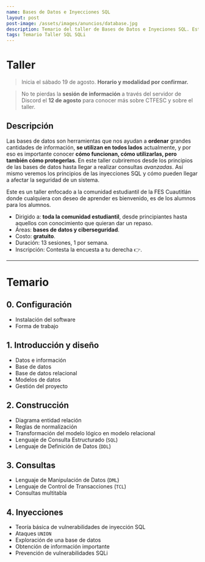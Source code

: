 ```yaml
---
name: Bases de Datos e Inyecciones SQL
layout: post
post-image: /assets/images/anuncios/database.jpg
description: Temario del taller de Bases de Datos e Inyeciones SQL. Este taller está dirigido a personas nuevas en el campo de bases de datos, a personas que quieran refrescar sus conocimientos y a aquellos interesados en la seguridad informática en el ámbito web.
tags: Temario Taller SQL SQLi
---
```


# Taller

> Inicia el sábado 19 de agosto.
**Horario y modalidad por confirmar.**

> No te pierdas la **sesión de información** a través del servidor de Discord el **12 de agosto** para conocer más sobre CTFESC y sobre el taller.

## Descripción

Las bases de datos son herramientas que nos ayudan a **ordenar** grandes cantidades de información, **se utilizan en todos lados** actualmente, y por eso es importante conocer **cómo funcionan, cómo utilizarlas, pero también cómo protegerlas**. En este taller cubriremos desde los principios de las bases de datos hasta llegar a realizar consultas _avanzadas_. Así mismo veremos los principios de las inyecciones SQL y cómo pueden llegar a afectar la seguridad de un sistema. 

Este es un taller enfocado a la comunidad estudiantil de la FES Cuautitlán donde cualquiera con deseo de aprender es bienvenido, es de los alumnos para los alumnos.

- Dirigido a: **toda la comunidad estudiantil**, desde principiantes hasta aquellos con conocimiento que quieran dar un repaso.
- Áreas: **bases de datos y ciberseguridad**.
- Costo: **gratuito**.
- Duración: 13 sesiones, 1 por semana.
- Inscripción: Contesta la encuesta a tu derecha 👉.


---
# Temario

## 0. Configuración

- Instalación del software
- Forma de trabajo

## 1. Introducción y diseño

- Datos e información
- Base de datos
- Base de datos relacional
- Modelos de datos
- Gestión del proyecto

## 2. Construcción

- Diagrama entidad relación
- Reglas de normalización
- Transformación del modelo lógico en modelo relacional
- Lenguaje de Consulta Estructurado (`SQL`)
- Lenguaje de Definición de Datos (`DDL`)

## 3. Consultas

- Lenguaje de Manipulación de Datos (`DML`)
- Lenguaje de Control de Transacciones (`TCL`)
- Consultas multitabla

## 4. Inyecciones

- Teoría básica de vulnerabilidades de inyección SQL
- Ataques `UNION`
- Exploración de una base de datos
- Obtención de información importante
- Prevención de vulnerabilidades SQLi
